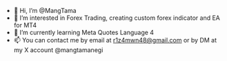 - 👋 Hi, I’m @MangTama
- 👀 I’m interested in Forex Trading, creating custom forex indicator and EA for MT4
- 🌱 I’m currently learning Meta Quotes Language 4
- 📫 You can contact me by email at r1z4mwn48@gmail.com
      or by DM at my X account @mangtamanegi     

<!---
MangTama/MangTama is a ✨ special ✨ repository because its `README.md` (this file) appears on your GitHub profile.
You can click the Preview link to take a look at your changes.
--->
